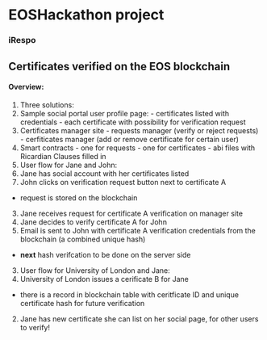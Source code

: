 # EOSHackathon project
### iRespo

## Certificates verified on the EOS blockchain

#### Overview:
1. Three solutions:
  1. Sample social portal user profile page:
    - certificates listed with credentials
    - each certificate with possibility for verification request
   2. Certificates manager site
    - requests manager (verify or reject requests)
    - cerfiticates manager (add or remove certificate for certain user)
   3. Smart contracts
    - one for requests 
    - one for certificates
    - abi files with Ricardian Clauses filled in
2. User flow for Jane and John:
  1. Jane has social account with her certificates listed
  2. John clicks on verification request button next to certificate A
  - request is stored on the blockchain
  3. Jane receives request for certificate A verification on manager site
  4. Jane decides to verify certificate A for John
  5. Email is sent to John with certificate A verification credentials from the blockchain (a combined unique hash)
  - **next** hash verifcation to be done on the server side
3. User flow for University of London and Jane:
  1. University of London issues a cerificate B for Jane
  - there is a record in blockchain table with ceritficate ID and unique certificate hash for future verification
  2. Jane has new certificate she can list on her social page, for other users to verify!
  
    
